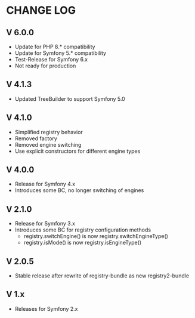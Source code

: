CHANGE LOG
==========

V 6.0.0
-------

- Update for PHP 8.* compatibility
- Update for Symfony 5.* compatibility
- Test-Release for Symfony 6.x
- Not ready for production

V 4.1.3
-------

- Updated TreeBuilder to support Symfony 5.0

V 4.1.0
-------

- Simplified registry behavior
- Removed factory
- Removed engine switching
- Use explicit constructors for different engine types

V 4.0.0
-------

- Release for Symfony 4.x
- Introduces some BC, no longer switching of engines

V 2.1.0
-------

- Release for Symfony 3.x
- Introduces some BC for registry configuration methods
  - registry.switchEngine() is now registry.switchEngineType()
  - registry.isMode() is now registry.isEngineType()


V 2.0.5
-------

- Stable release after rewrite of registry-bundle as new registry2-bundle

V 1.x
-----

- Releases for Symfony 2.x
